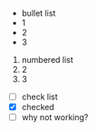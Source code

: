 - bullet list
- 1
- 2
- 3
1. numbered list
2. 2
3. 3

- [ ] check list
- [x] checked
- [ ] why not working?
